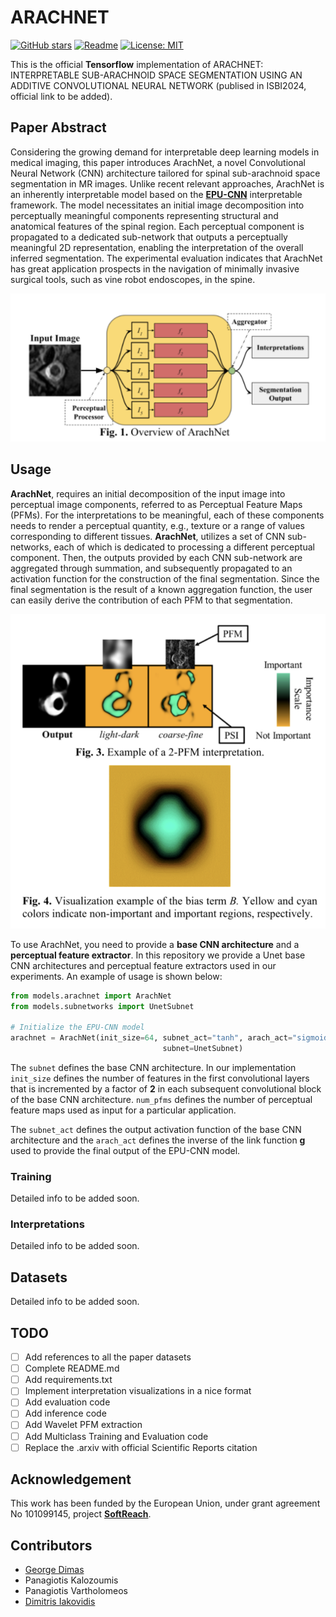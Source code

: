 # ARACHNET
[![GitHub stars](https://img.shields.io/github/stars/innoisys/ArachNet.svg?style=flat&label=Star)](https://github.com/innoisys/EPU-CNN/)
[![Readme](https://img.shields.io/badge/README-green.svg)](README.md)
[![License: MIT](https://img.shields.io/badge/License-MIT-yellow.svg)](https://opensource.org/licenses/MIT)

This is the official <b>Tensorflow</b> implementation of ARACHNET: INTERPRETABLE SUB-ARACHNOID SPACE SEGMENTATION USING AN 
ADDITIVE CONVOLUTIONAL NEURAL NETWORK (publised in ISBI2024, official link to be added).

## Paper Abstract
Considering the growing demand for interpretable deep
learning models in medical imaging, this paper introduces
ArachNet, a novel Convolutional Neural Network (CNN)
architecture tailored for spinal sub-arachnoid space
segmentation in MR images. Unlike recent relevant
approaches, ArachNet is an inherently interpretable model
based on the **[EPU-CNN](https://github.com/innoisys/EPU-CNN)** interpretable framework. The model
necessitates an initial image decomposition into perceptually
meaningful components representing structural and
anatomical features of the spinal region. Each perceptual
component is propagated to a dedicated sub-network that
outputs a perceptually meaningful 2D representation,
enabling the interpretation of the overall inferred
segmentation. The experimental evaluation indicates that
ArachNet has great application prospects in the navigation
of minimally invasive surgical tools, such as vine robot
endoscopes, in the spine.

![Interpretation Example](assets/model.png)

## Usage

**ArachNet**, requires an initial decomposition 
of the input image into perceptual image components,
referred to as Perceptual Feature Maps (PFMs). For the
interpretations to be meaningful, each of these components
needs to render a perceptual quantity, e.g., texture or a range
of values corresponding to different tissues. **ArachNet**,
utilizes a set of CNN sub-networks, each of which is
dedicated to processing a different perceptual component.
Then, the outputs provided by each CNN sub-network are
aggregated through summation, and subsequently
propagated to an activation function for the construction of
the final segmentation. Since the final segmentation is the
result of a known aggregation function, the user can easily
derive the contribution of each PFM to that segmentation.

![Interpretation Example](assets/interpretation.png)

To use ArachNet, you need to provide a **base CNN architecture** and a **perceptual feature extractor**. In this repository
we provide a Unet base CNN architectures and perceptual feature extractors used in our experiments. An example of usage
is shown below:

```python
from models.arachnet import ArachNet
from models.subnetworks import UnetSubnet

# Initialize the EPU-CNN model
arachnet = ArachNet(init_size=64, subnet_act="tanh", arach_act="sigmoid", features_num=2,
                                  subnet=UnetSubnet)
```

The `subnet` defines the base CNN architecture. In our implementation `init_size` defines the number of 
features in the first convolutional layers that is incremented  by a factor of **2** in each subsequent convolutional 
block of the base CNN architecture. `num_pfms` defines the number of perceptual feature maps used as input for a particular 
application.

The `subnet_act` defines the output activation function of the base CNN architecture and the `arach_act` defines the inverse
of the link function **g** used to provide the final output of the EPU-CNN model.


### Training

Detailed info to be added soon.

### Interpretations

Detailed info to be added soon.

## Datasets

Detailed info to be added soon.

## TODO

- [ ] Add references to all the paper datasets
- [ ] Complete README.md
- [ ] Add requirements.txt
- [ ] Implement interpretation visualizations in a nice format
- [ ] Add evaluation code
- [ ] Add inference code
- [ ] Add Wavelet PFM extraction
- [ ] Add Multiclass Training and Evaluation code
- [ ] Replace the .arxiv with official Scientific Reports citation

## Acknowledgement
This work has been funded by the European Union, under
grant agreement No 101099145, project **[SoftReach](https://softreach.eu/)**.

## Contributors
* [George Dimas](https://www.linkedin.com/in/george-dimas-ph-d-33230bba/)
* Panagiotis Kalozoumis
* Panagiotis Vartholomeos
* [Dimitris Iakovidis](http://is-innovation.eu/iakovidis/)
